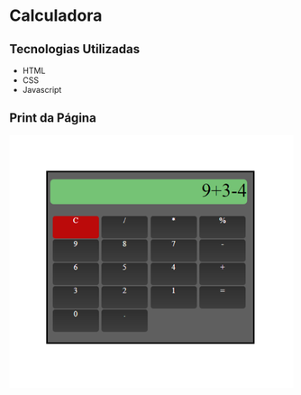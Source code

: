 # Calculadora

## Tecnologias Utilizadas

<ul>
<li>HTML</li>
<li>CSS</li>
<li>Javascript</li>
</ul>

## Print da Página

<img src="./img_calc2.png"></img>